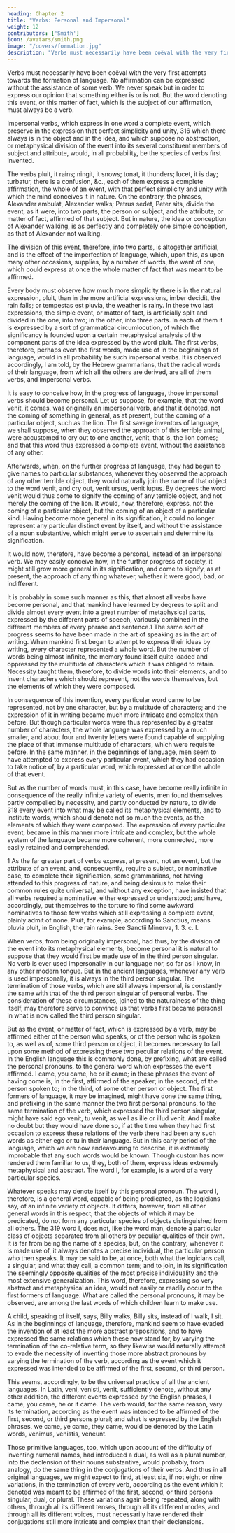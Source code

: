 ```yaml
---
heading: Chapter 2
title: "Verbs: Personal and Impersonal"
weight: 12
contributors: ['Smith']
icon: /avatars/smith.png
image: "/covers/formation.jpg"
description: "Verbs must necessarily have been coëval with the very first attempts towards the formation of language"
---
```




Verbs must necessarily have been coëval with the very first attempts towards the formation of language. No affirmation can be expressed without the assistance of some verb. We never speak but in order to express our opinion that something either is or is not. But the word denoting this event, or this matter of fact, which is the subject of our affirmation, must always be a verb.

Impersonal verbs, which express in one word a complete event, which preserve in the expression that perfect simplicity and unity, 316 which there always is in the object and in the idea, and which suppose no abstraction, or metaphysical division of the event into its several constituent members of subject and attribute, would, in all probability, be the species of verbs first invented. 

The verbs pluit, it rains; ningit, it snows; tonat, it thunders; lucet, it is day; turbatur, there is a confusion, &c., each of them express a complete affirmation, the whole of an event, with that perfect simplicity and unity with which the mind conceives it in nature. On the contrary, the phrases, Alexander ambulat, Alexander walks; Petrus sedet, Peter sits, divide the event, as it were, into two parts, the person or subject, and the attribute, or matter of fact, affirmed of that subject. But in nature, the idea or conception of Alexander walking, is as perfectly and completely one simple conception, as that of Alexander not walking. 

The division of this event, therefore, into two parts, is altogether artificial, and is the effect of the imperfection of language, which, upon this, as upon many other occasions, supplies, by a number of words, the want of one, which could express at once the whole matter of fact that was meant to be affirmed. 

Every body must observe how much more simplicity there is in the natural expression, pluit, than in the more artificial expressions, imber decidit, the rain falls; or tempestas est pluvia, the weather is rainy. In these two last expressions, the simple event, or matter of fact, is artificially split and divided in the one, into two; in the other, into three parts. In each of them it is expressed by a sort of grammatical circumlocution, of which the significancy is founded upon a certain metaphysical analysis of the component parts of the idea expressed by the word pluit. The first verbs, therefore, perhaps even the first words, made use of in the beginnings of language, would in all probability be such impersonal verbs. It is observed accordingly, I am told, by the Hebrew grammarians, that the radical words of their language, from which all the others are derived, are all of them verbs, and impersonal verbs.

It is easy to conceive how, in the progress of language, those impersonal verbs should become personal. Let us suppose, for example, that the word venit, it comes, was originally an impersonal verb, and that it denoted, not the coming of something in general, as at present, but the coming of a particular object, such as the lion. The first savage inventors of language, we shall suppose, when they observed the approach of this terrible animal, were accustomed to cry out to one another, venit, that is, the lion comes; and that this word thus expressed a complete event, without the assistance of any other. 

Afterwards, when, on the further progress of language, they had begun to give names to particular substances, whenever they observed the approach of any other terrible object, they would naturally join the name of that object to the word venit, and cry out, venit ursus, venit lupus. By degrees the word venit would thus come to signify the coming of any terrible object, and not merely the coming of the lion. It would, now, therefore, express, not the coming of a particular object, but the coming of an object of a particular kind. Having become more general in its signification, it could no longer represent any particular distinct event by itself, and without the assistance of a noun substantive, which might serve to ascertain and determine its signification. 

It would now, therefore, have become a personal, instead of an impersonal verb. We may easily conceive how, in the further progress of society, it might still grow more general in its signification, and come to signify, as at present, the approach of any thing whatever, whether it were good, bad, or indifferent.

It is probably in some such manner as this, that almost all verbs have become personal, and that mankind have learned by degrees to split and divide almost every event into a great number of metaphysical parts, expressed by the different parts of speech, variously combined in the different members of every phrase and sentence.1 The same sort of progress seems to have been made in the art of speaking as in the art of writing. When mankind first began to attempt to express their ideas by writing, every character represented a whole word. But the number of words being almost infinite, the memory found itself quite loaded and oppressed by the multitude of characters which it was obliged to retain. Necessity taught them, therefore, to divide words into their elements, and to invent characters which should represent, not the words themselves, but the elements of which they were composed. 

In consequence of this invention, every particular word came to be represented, not by one character, but by a multitude of characters; and the expression of it in writing became much more intricate and complex than before. But though particular words were thus represented by a greater number of characters, the whole language was expressed by a much smaller, and about four and twenty letters were found capable of supplying the place of that immense multitude of characters, which were requisite before. In the same manner, in the beginnings of language, men seem to have attempted to express every particular event, which they had occasion to take notice of, by a particular word, which expressed at once the whole of that event. 

But as the number of words must, in this case, have become really infinite in consequence of the really infinite variety of events, men found themselves partly compelled by necessity, and partly conducted by nature, to divide 318 every event into what may be called its metaphysical elements, and to institute words, which should denote not so much the events, as the elements of which they were composed. The expression of every particular event, became in this manner more intricate and complex, but the whole system of the language became more coherent, more connected, more easily retained and comprehended.

1 As the far greater part of verbs express, at present, not an event, but the attribute of an event, and, consequently, require a subject, or nominative case, to complete their signification, some grammarians, not having attended to this progress of nature, and being desirous to make their common rules quite universal, and without any exception, have insisted that all verbs required a nominative, either expressed or understood; and have, accordingly, put themselves to the torture to find some awkward nominatives to those few verbs which still expressing a complete event, plainly admit of none. Pluit, for example, according to Sanctius, means pluvia pluit, in English, the rain rains. See Sanctii Minerva, 1. 3. c. Ⅰ.

When verbs, from being originally impersonal, had thus, by the division of the event into its metaphysical elements, become personal it is natural to suppose that they would first be made use of in the third person singular. No verb is ever used impersonally in our language nor, so far as I know, in any other modern tongue. But in the ancient languages, whenever any verb is used impersonally, it is always in the third person singular. The termination of those verbs, which are still always impersonal, is constantly the same with that of the third person singular of personal verbs. The consideration of these circumstances, joined to the naturalness of the thing itself, may therefore serve to convince us that verbs first became personal in what is now called the third person singular.

But as the event, or matter of fact, which is expressed by a verb, may be affirmed either of the person who speaks, or of the person who is spoken to, as well as of, some third person or object, it becomes necessary to fall upon some method of expressing these two peculiar relations of the event. In the English language this is commonly done, by prefixing, what are called the personal pronouns, to the general word which expresses the event affirmed. I came, you came, he or it came; in these phrases the event of having come is, in the first, affirmed of the speaker; in the second, of the person spoken to; in the third, of some other person or object. The first formers of language, it may be imagined, might have done the same thing, and prefixing in the same manner the two first personal pronouns, to the same termination of the verb, which expressed the third person singular, might have said ego venit, tu venit, as well as ille or illud venit. And I make no doubt but they would have done so, if at the time when they had first occasion to express these relations of the verb there had been any such words as either ego or tu in their language. But in this early period of the language, which we are now endeavouring to describe, it is extremely improbable that any such words would be known. Though custom has now rendered them familiar to us, they, both of them, express ideas extremely metaphysical and abstract. The word I, for example, is a word of a very particular species. 

Whatever speaks may denote itself by this personal pronoun. The word I, therefore, is a general word, capable of being predicated, as the logicians say, of an infinite variety of objects. It differs, however, from all other general words in this respect; that the objects of which it may be predicated, do not form any particular species of objects distinguished from all others. The 319 word I, does not, like the word man, denote a particular class of objects separated from all others by peculiar qualities of their own. It is far from being the name of a species, but, on the contrary, whenever it is made use of, it always denotes a precise individual, the particular person who then speaks. It may be said to be, at once, both what the logicians call, a singular, and what they call, a common term; and to join, in its signification the seemingly opposite qualities of the most precise individuality and the most extensive generalization. This word, therefore, expressing so very abstract and metaphysical an idea, would not easily or readily occur to the first formers of language. What are called the personal pronouns, it may be observed, are among the last words of which children learn to make use.

A child, speaking of itself, says, Billy walks, Billy sits, instead of I walk, I sit. As in the beginnings of language, therefore, mankind seem to have evaded the invention of at least the more abstract prepositions, and to have expressed the same relations which these now stand for, by varying the termination of the co-relative term, so they likewise would naturally attempt to evade the necessity of inventing those more abstract pronouns by varying the termination of the verb, according as the event which it expressed was intended to be affirmed of the first, second, or third person. 

This seems, accordingly, to be the universal practice of all the ancient languages. In Latin, veni, venisti, venit, sufficiently denote, without any other addition, the different events expressed by the English phrases, I came, you came, he or it came. The verb would, for the same reason, vary its termination, according as the event was intended to be affirmed of the first, second, or third persons plural; and what is expressed by the English phrases, we came, ye came, they came, would be denoted by the Latin words, venimus, venistis, veneunt. 

Those primitive languages, too, which upon account of the difficulty of inventing numeral names, had introduced a dual, as well as a plural number, into the declension of their nouns substantive, would probably, from analogy, do the same thing in the conjugations of their verbs. And thus in all original languages, we might expect to find, at least six, if not eight or nine variations, in the termination of every verb, according as the event which it denoted was meant to be affirmed of the first, second, or third persons singular, dual, or plural. These variations again being repeated, along with others, through all its different tenses, through all its different modes, and through all its different voices, must necessarily have rendered their conjugations still more intricate and complex than their declensions.


